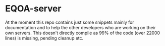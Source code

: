 # EQOA-server

At the moment this repo contains just some snippets mainly for documentation and to help the other developers who are working on their own servers. This doesn't directly compile as 99% of the code (over 22000 lines) is missing, pending cleanup etc.


